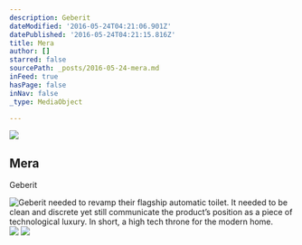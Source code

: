 ```yaml
---
description: Geberit
dateModified: '2016-05-24T04:21:06.901Z'
datePublished: '2016-05-24T04:21:15.816Z'
title: Mera
author: []
starred: false
sourcePath: _posts/2016-05-24-mera.md
inFeed: true
hasPage: false
inNav: false
_type: MediaObject

---
```

<article style=""><img src="https://s3-us-west-2.amazonaws.com/the-grid-img/p/54ee50e1db125ab97369d7f7e24c0c951018d315.jpg" /><h1>Mera</h1><p>Geberit</p></article>

![Geberit needed to revamp their flagship automatic toilet. It needed to be clean and discrete yet still communicate the product’s position as a piece of technological luxury. In short, a high tech throne for the modern home.](https://s3-us-west-2.amazonaws.com/the-grid-img/p/2d4843a64811707ae5c7bec67e96607033e7d9dc.jpg)
![](https://the-grid-user-content.s3-us-west-2.amazonaws.com/9424a16c-7ac9-4fee-a285-595dc2e42e7e.jpg)
![](https://the-grid-user-content.s3-us-west-2.amazonaws.com/8132ea22-6e26-47e1-b36f-d7efe3fbc62e.jpg)